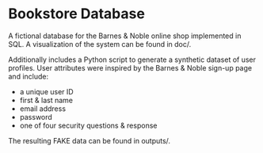 # Bookstore Database

A fictional database for the Barnes & Noble online shop implemented in SQL. A visualization of the system can be found in doc/.

Additionally includes a Python script to generate a synthetic dataset of user profiles. User attributes were inspired by the Barnes & Noble sign-up page and include:
- a unique user ID
- first & last name
- email address
- password
- one of four security questions & response

The resulting FAKE data can be found in outputs/.
